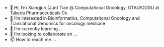 - 👋 Hi, I’m Xiangjun (Jun) Tian @ Computational Oncology, OTAU/ODDU at Takeda Pharmaceuticals Co.
- 👀 I’m interested in Bioinformatics, Computaitonal Oncology and Translational Genomics for oncology medicine
- 🌱 I’m currently learning ...
- 💞️ I’m looking to collaborate on ...
- 📫 How to reach me ...

<!---
XiangjunTian/XiangjunTian is a ✨ special ✨ repository because its `README.md` (this file) appears on your GitHub profile.
You can click the Preview link to take a look at your changes.
--->
